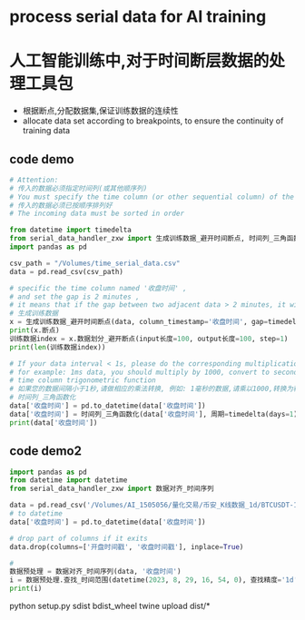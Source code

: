 # process serial data for AI training
# 人工智能训练中,对于时间断层数据的处理工具包

- 根据断点,分配数据集,保证训练数据的连续性
- allocate data set according to breakpoints, to ensure the continuity of training data

## code demo

```python
# Attention:
# 传入的数据必须指定时间列(或其他顺序列)
# You must specify the time column (or other sequential column) of the incoming data
# 传入的数据必须已按顺序排列好
# The incoming data must be sorted in order

from datetime import timedelta
from serial_data_handler_zxw import 生成训练数据_避开时间断点, 时间列_三角函数化
import pandas as pd

csv_path = "/Volumes/time_serial_data.csv"
data = pd.read_csv(csv_path)

# specific the time column named '收盘时间' , 
# and set the gap is 2 minutes , 
# it means that if the gap between two adjacent data > 2 minutes, it will be considered as a breakpoint
# 生成训练数据
x = 生成训练数据_避开时间断点(data, column_timestamp='收盘时间', gap=timedelta(minutes=2))
print(x.断点)
训练数据index = x.数据划分_避开断点(input长度=100, output长度=100, step=1)
print(len(训练数据index))

# If your data interval < 1s, please do the corresponding multiplication conversion
# for example: 1ms data, you should multiply by 1000, convert to second-level data
# time column trigonometric function
# 如果您的数据间隔小于1秒,请做相应的乘法转换, 例如: 1毫秒的数据,请乘以1000,转换为秒级数据
# 时间列_三角函数化
data['收盘时间'] = pd.to_datetime(data['收盘时间'])
data['收盘时间'] = 时间列_三角函数化(data['收盘时间'], 周期=timedelta(days=1))
print(data['收盘时间'])
```

## code demo2

```python   
import pandas as pd
from datetime import datetime
from serial_data_handler_zxw import 数据对齐_时间序列

data = pd.read_csv('/Volumes/AI_1505056/量化交易/币安_K线数据_1d/BTCUSDT-1m-201909-202308.csv')
# to datetime
data['收盘时间'] = pd.to_datetime(data['收盘时间'])

# drop part of columns if it exits
data.drop(columns=['开盘时间戳', '收盘时间戳'], inplace=True)

#
数据预处理 = 数据对齐_时间序列(data, '收盘时间')
i = 数据预处理.查找_时间范围(datetime(2023, 8, 29, 16, 54, 0), 查找精度='1d')
print(i)
```


python setup.py sdist bdist_wheel
twine upload dist/*

